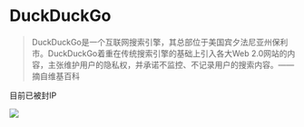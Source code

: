 # DuckDuckGo

> DuckDuckGo是一个互联网搜索引擎，其总部位于美国宾夕法尼亚州保利市。DuckDuckGo着重在传统搜索引擎的基础上引入各大Web 2.0网站的内容，主张维护用户的隐私权，并承诺不监控、不记录用户的搜索内容。—— 摘自维基百科

目前已被封IP

![](https://raw.githubusercontent.com/loremwalker/fq-book/master/docs/images/2018-04-30_135848.png)

